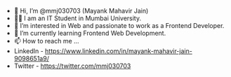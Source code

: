 - 👋 Hi, I’m @mmj030703 (Mayank Mahavir Jain)
- 👨‍🎓 I am an IT Student in Mumbai University. 
- 👀 I’m interested in Web and passionate to work as a Frontend Developer.
- 🌱 I’m currently learning Frontend Web Development.
- 📫 How to reach me ... 
- LinkedIn - https://www.linkedin.com/in/mayank-mahavir-jain-9098651a9/
- Twitter - https://twitter.com/mmj030703

<!---
mmj030703/mmj030703 is a ✨ special ✨ repository because its `README.md` (this file) appears on your GitHub profile.
You can click the Preview link to take a look at your changes.
--->
